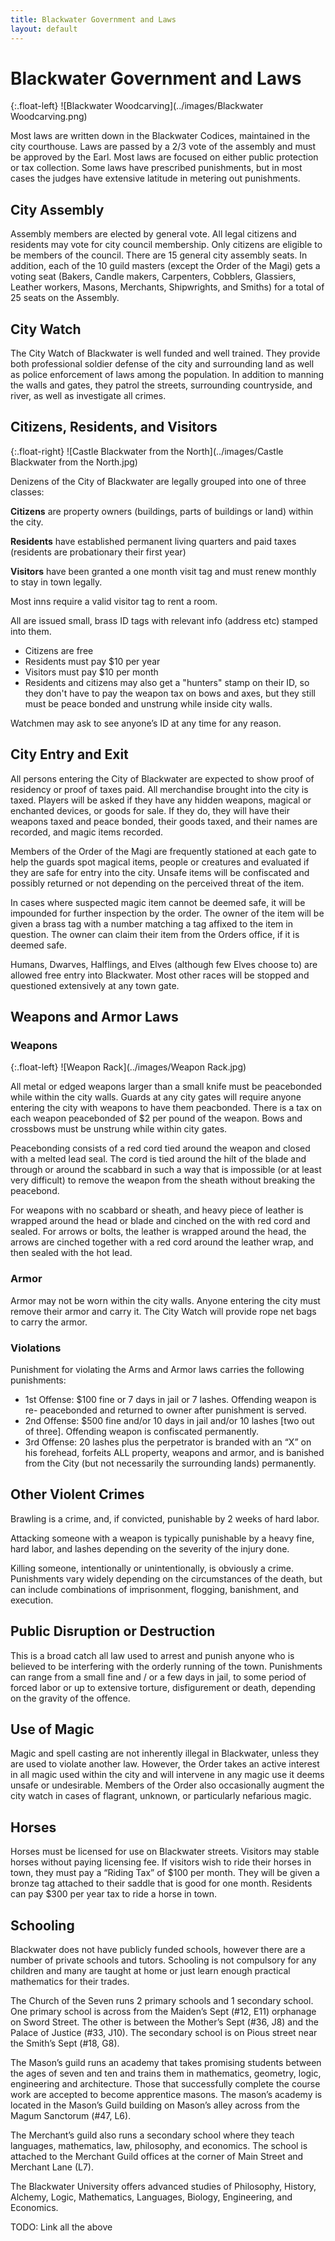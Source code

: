 ```yaml
---
title: Blackwater Government and Laws
layout: default
---
```


# Blackwater Government and Laws

{:.float-left}
![Blackwater Woodcarving](../images/Blackwater Woodcarving.png)

Most laws are written down in the Blackwater Codices, maintained in the city courthouse. Laws are passed by a 2/3 vote of the assembly and must be approved by the Earl.
Most laws are focused on either public protection or tax collection. Some laws have prescribed punishments, but in most cases the judges have extensive latitude in metering out punishments.

## City Assembly

Assembly members are elected by general vote. All legal citizens and residents may vote for city council membership. Only citizens are eligible to be members of the council.
There are 15 general city assembly seats. In addition, each of the 10 guild masters (except the Order of the Magi) gets a voting seat (Bakers, Candle makers, Carpenters, Cobblers, Glassiers, Leather workers, Masons, Merchants, Shipwrights, and Smiths) for a total of 25 seats on the Assembly.

## City Watch

The City Watch of Blackwater is well funded and well trained. They provide both professional soldier defense of the city and surrounding land as well as police enforcement of laws among the population. In addition to manning the walls and gates, they patrol the streets, surrounding countryside, and river, as well as investigate all crimes.

## Citizens, Residents, and Visitors

{:.float-right}
![Castle Blackwater from the North](../images/Castle Blackwater from the North.jpg)

Denizens of the City of Blackwater are legally grouped into one of three classes:

**Citizens** are property owners (buildings, parts of buildings or land) within the city.

**Residents** have established permanent living quarters and paid taxes (residents are probationary their first year)

**Visitors** have been granted a one month visit tag and must renew monthly to stay in town legally.

Most inns require a valid visitor tag to rent a room.

All are issued small, brass ID tags with relevant info (address etc) stamped into them.

* Citizens are free
* Residents must pay $10 per year
* Visitors must pay $10 per month
* Residents and citizens may also get a "hunters" stamp on their ID, so they don't have to pay the weapon tax on bows and axes, but they still must be peace bonded and unstrung while inside city walls.

Watchmen may ask to see anyone’s ID at any time for any reason.

## City Entry and Exit

All persons entering the City of Blackwater are expected to show proof of residency or proof of taxes paid. All merchandise brought into the city is taxed. Players will be asked if they have any hidden weapons, magical or enchanted devices, or goods for sale. If they do, they will have their weapons taxed and peace bonded, their goods taxed, and their names are recorded, and magic items recorded.

Members of the Order of the Magi are frequently stationed at each gate to help the guards spot magical items, people or creatures and evaluated if they are safe for entry into the city. Unsafe items will be confiscated and possibly returned or not depending on the perceived threat of the item.   

In cases where suspected magic item cannot be deemed safe, it will be impounded for further inspection by the order. The owner of the item will be given a brass tag with a number matching a tag affixed to the item in question.  The owner can claim their item from the Orders office, if it is deemed safe.

Humans, Dwarves, Halflings, and Elves (although few Elves choose to) are allowed free entry into Blackwater. Most other races will be stopped and questioned extensively at any town gate.  

## Weapons and Armor Laws

### Weapons

{:.float-left}
![Weapon Rack](../images/Weapon Rack.jpg)

All metal or edged weapons larger than a small knife must be peacebonded while within the city walls. Guards at any city gates will require anyone entering the city with weapons to have them peacbonded. There is a tax on each weapon peacebonded of $2 per pound of the weapon. Bows and crossbows must be unstrung while within city gates.  

Peacebonding consists of a red cord tied around the weapon and closed with a melted lead seal. The cord is tied around the hilt of the blade and through or around the scabbard in such a way that is impossible (or at least very difficult) to remove the weapon from the sheath without breaking the peacebond.  

For weapons with no scabbard or sheath, and heavy piece of leather is wrapped around the head or blade and cinched on the with red cord and sealed. For arrows or bolts, the leather is wrapped around the head, the arrows are cinched together with a red cord around the leather wrap, and then sealed with the hot lead.  

### Armor

Armor may not be worn within the city walls. Anyone entering the city must remove their armor and carry it. The City Watch will provide rope net bags to carry the armor.

### Violations

Punishment for violating the Arms and Armor laws carries the following punishments:

* 1st Offense: $100 fine or 7 days in jail or 7 lashes.
  Offending weapon is re- peacebonded and returned to owner after punishment is served.
* 2nd Offense: $500 fine and/or 10 days in jail and/or 10 lashes [two out of three].
  Offending weapon is confiscated permanently.
* 3rd Offense: 20 lashes plus the perpetrator is branded with an “X” on his forehead, forfeits ALL property, weapons and armor, and is banished from the City (but not necessarily the surrounding lands) permanently.

## Other Violent Crimes

Brawling is a crime, and, if convicted, punishable by 2 weeks of hard labor.

Attacking someone with a weapon is typically punishable by a heavy fine, hard labor, and lashes depending on the severity of the injury done.

Killing someone, intentionally or unintentionally, is obviously a crime.
Punishments vary widely depending on the circumstances of the death, but can include combinations of imprisonment, flogging, banishment, and execution.

## Public Disruption or Destruction

This is a broad catch all law used to arrest and punish anyone who is believed to be interfering with the orderly running of the town.
Punishments can range from a small fine and / or a few days in jail, to some period of forced labor or up to extensive torture, disfigurement or death, depending on the gravity of the offence.

## Use of Magic

Magic and spell casting are not inherently illegal in Blackwater, unless they are used to violate another law.
However, the Order takes an active interest in all magic used within the city and will intervene in any magic use it deems unsafe or undesirable.
Members of the Order also occasionally augment the city watch in cases of flagrant, unknown, or particularly nefarious magic.

## Horses

Horses must be licensed for use on Blackwater streets.
Visitors may stable horses without paying licensing fee.
If visitors wish to ride their horses in town, they must pay a “Riding Tax” of $100 per month.
They will be given a bronze tag attached to their saddle that is good for one month.
Residents can pay $300 per year tax to ride a horse in town.

## Schooling

Blackwater does not have publicly funded schools, however there are a number of private schools and tutors.
Schooling is not compulsory for any children and many are taught at home or just learn enough practical mathematics for their trades.

The Church of the Seven runs 2 primary schools and 1 secondary school.
One primary school is across from the Maiden’s Sept (#12, E11) orphanage on Sword Street.
The other is between the Mother’s Sept (#36, J8) and the Palace of Justice (#33, J10).
The secondary school is on Pious street near the Smith’s Sept (#18, G8).

The Mason’s guild runs an academy that takes promising students between the ages of seven and ten and trains them in mathematics, geometry, logic, engineering and architecture.
Those that successfully complete the course work are accepted to become apprentice masons.
The mason’s academy is located in the Mason’s Guild building on Mason’s alley across from the Magum Sanctorum (#47, L6).

The Merchant’s guild also runs a secondary school where they teach languages, mathematics, law, philosophy, and economics.
The school is attached to the Merchant Guild offices at the corner of Main Street and Merchant Lane (L7).

The Blackwater University offers advanced studies of Philosophy, History, Alchemy, Logic, Mathematics, Languages, Biology, Engineering, and Economics.

TODO: Link all the above

